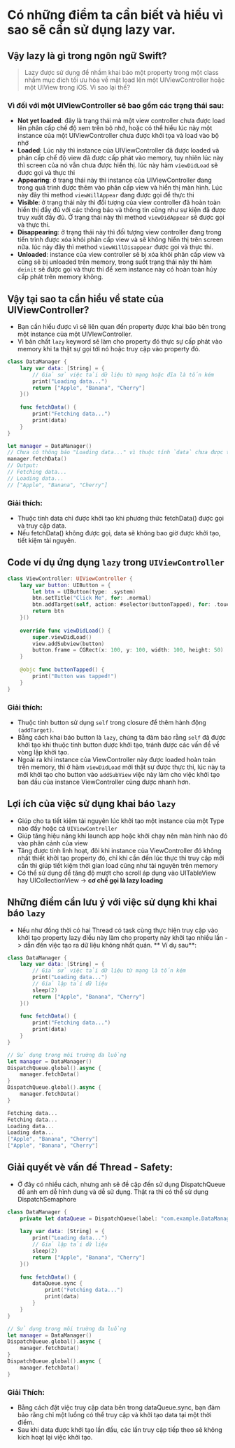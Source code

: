 # Có những điểm ta cần biết và hiểu vì sao sẽ cần sử dụng lazy var.

## Vậy lazy là gì trong ngôn ngữ Swift?
> Lazy được sử dụng để nhầm khai báo một property trong một class nhầm mục đích tối ưu hóa về mặt load lên một UIViewController hoặc một UIView trong iOS. Vì sao lại thế?
### Vì đối với một UIViewController sẽ bao gồm các trạng thái sau:
 - **Not yet loaded**: đây là trạng thái mà một view controller chưa được load lên phân cấp chế độ xem trên bộ nhớ, hoặc có thể hiểu lúc này một instance của một UIViewController chưa được khởi tọa và load vào bộ nhớ
 - **Loaded**: Lúc này thì instance của UIViewController đã được loaded và phân cấp chế độ view đã được cấp phát vào memory, tuy nhiên lúc này thì screen của nó vẫn chưa được hiển thị. lúc này hàm `viewDidLoad` sẽ được gọi và thực thi
 - **Appearing**: ở trạng thái này thì instance của UIViewController đang trong quá trình được thêm vào phân cấp view và hiển thị màn hình. Lúc này đây thì method `viewWillAppear` đang được gọi để thực thi
- **Visible**: ở trạng thái này thì đối tượng của view controller đã hoàn toàn hiển thị đầy đủ với các thông báo và thông tin cũng như sự kiện đã được truy xuất đầy đủ. Ở trạng thái này thì method `viewDidAppear` sẽ được gọi và thực thi.
 - **Disappearing**: ở trạng thái này thì đối tượng view controller đang trong tiến trình được xóa khỏi phân cấp view và sẽ không hiển thị trên screen nữa. lúc này đây thì method `viewWillDisappear` được gọi và thực thi.
- **Unloaded**: instance của view controller sẽ bị xóa khỏi phân cấp view và cũng sẽ bị unloaded trên memory, trong suốt trạng thái này thì hàm `deinit` sẽ được gọi và thực thi để xem instance này có hoàn toàn hủy cấp phát trên memory không.

## Vậy tại sao ta cần hiểu về state của UIViewController?
- Bạn cần hiểu được vì sẽ liên quan đến property được khai báo bên trong một instance của một UIVIewController. 
- Vì bản chất `lazy` keyword sẽ làm cho property đó thực sự cấp phát vào memory khi ta thật sự gọi tới nó hoặc truy cập vào property đó.
``` swift
class DataManager {
    lazy var data: [String] = {
        // Giả sử việc tải dữ liệu từ mạng hoặc đĩa là tốn kém
        print("Loading data...")
        return ["Apple", "Banana", "Cherry"]
    }()
    
    func fetchData() {
        print("Fetching data...")
        print(data)
    }
}

let manager = DataManager()
// Chưa có thông báo "Loading data..." vì thuộc tính `data` chưa được truy cập
manager.fetchData()
// Output:
// Fetching data...
// Loading data...
// ["Apple", "Banana", "Cherry"]
```

### Giải thích:
- Thuộc tính data chỉ được khởi tạo khi phương thức fetchData() được gọi và truy cập data.
- Nếu fetchData() không được gọi, data sẽ không bao giờ được khởi tạo, tiết kiệm tài nguyên.

## Code ví dụ ứng dụng `lazy` trong `UIViewController`
``` swift
class ViewController: UIViewController {
    lazy var button: UIButton = {
        let btn = UIButton(type: .system)
        btn.setTitle("Click Me", for: .normal)
        btn.addTarget(self, action: #selector(buttonTapped), for: .touchUpInside)
        return btn
    }()
    
    override func viewDidLoad() {
        super.viewDidLoad()
        view.addSubview(button)
        button.frame = CGRect(x: 100, y: 100, width: 100, height: 50)
    }
    
    @objc func buttonTapped() {
        print("Button was tapped!")
    }
}

```
### Giải thích:
- Thuộc tính button sử dụng `self` trong closure để thêm hành động `(addTarget)`.
- Bằng cách khai báo button là `lazy`, chúng ta đảm bảo rằng `self` đã được khởi tạo khi thuộc tính button được khởi tạo, tránh được các vấn đề về vòng lặp khởi tạo.
- Ngoài ra khi instance của ViewController này được loaded hoàn toàn trên memory, thì ở hàm `viewDidLoad` mới thật sự được thực thi, lúc này ta mới khởi tạo cho button vào `addSubView` việc này làm cho việc khởi tạo ban đầu của instance ViewController cũng được nhanh hơn.

## Lợi ích của việc sử dụng khai báo `lazy`
- Giúp cho ta tiết kiệm tài nguyên lúc khởi tạo một instance của một Type nào đấy hoặc cả `UIViewController` 
- Giúp tăng hiệu năng khi launch app hoặc khởi chạy nên màn hình nào đó vào phân cảnh của view
- Tăng được tính linh hoạt, đôi khi instance của ViewController đó không nhất thiết khởi tạo property đó, chỉ khi cần đến lúc thực thi truy cập mới cần thì giúp tiết kiệm thời gian load cũng như tài nguyên trên memory
- Có thể sử dụng để tăng độ mượt cho scroll áp dụng vào UITableView hay UICollectionView -> **cơ chế gọi là lazy loading**

## Những điểm cần lưu ý với việc sử dụng khi khai báo `lazy`
- Nếu như đồng thời có hai Thread có task cùng thực hiện truy cập vào khởi tạo property lazy điều này làm cho property này khởi tạo nhiều lần -> dẫn đến việc tạo ra dữ liệu không nhất quán.
** Ví dụ sau**:
``` swift
class DataManager {
    lazy var data: [String] = {
        // Giả sử việc tải dữ liệu từ mạng là tốn kém
        print("Loading data...")
        // Giả lập tải dữ liệu
        sleep(2)
        return ["Apple", "Banana", "Cherry"]
    }()
    
    func fetchData() {
        print("Fetching data...")
        print(data)
    }
}

// Sử dụng trong môi trường đa luồng
let manager = DataManager()
DispatchQueue.global().async {
    manager.fetchData()
}
DispatchQueue.global().async {
    manager.fetchData()
}

Fetching data...
Fetching data...
Loading data...
Loading data...
["Apple", "Banana", "Cherry"]
["Apple", "Banana", "Cherry"]

```

## Giải quyết vè vấn đề Thread - Safety:
- Ở đây có nhiều cách, nhưng anh sẽ đề cập đến sử dụng DispatchQueue để anh em dễ hình dung và dễ sử dụng. Thật ra thì có thể sử dụng DispatchSemaphore

``` swift
class DataManager {
    private let dataQueue = DispatchQueue(label: "com.example.DataManager.dataQueue")
    
    lazy var data: [String] = {
        print("Loading data...")
        // Giả lập tải dữ liệu
        sleep(2)
        return ["Apple", "Banana", "Cherry"]
    }()
    
    func fetchData() {
        dataQueue.sync {
            print("Fetching data...")
            print(data)
        }
    }
}

// Sử dụng trong môi trường đa luồng
let manager = DataManager()
DispatchQueue.global().async {
    manager.fetchData()
}
DispatchQueue.global().async {
    manager.fetchData()
}

```

### Giải Thích:
- Bằng cách đặt việc truy cập data bên trong dataQueue.sync, bạn đảm bảo rằng chỉ một luồng có thể truy cập và khởi tạo data tại một thời điểm.
- Sau khi data được khởi tạo lần đầu, các lần truy cập tiếp theo sẽ không kích hoạt lại việc khởi tạo.